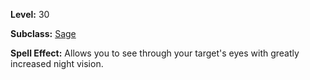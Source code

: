 <!-- TITLE: Spell: Cast Sight -->

**Level:** 30

**Subclass:** [Sage](sage)

**Spell Effect:**  Allows you to see through your target's eyes with greatly increased night vision.
